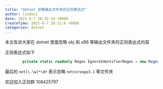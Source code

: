 ```yaml
---
title: "dotnet 忽略输出文件夹的正则表达式"
author: lindexi
date: 2021-6-7 20:32:14 +0800
CreateTime: 2021-6-7 20:31:6 +0800
categories: dotnet
---
```


本文告诉大家在 dotnet 里面忽略 obj 和 x86 等输出文件夹的正则表达式内容

<!--more-->



<!-- 发布 -->

正则表达式如下

```csharp
        private static readonly Regex IgnoreIdentifierRegex = new Regex(@"^([Bb]in|[Oo]bj|[Dd]ebug|[Rr]elease|[Xx]86|[Xx]64|net[\.\w]*\d+)$");
```

最后的 `net[\.\w]*\d+` 表示忽略 `netcoreapp3.1` 等文件夹

欢迎加入正则群 108425797

